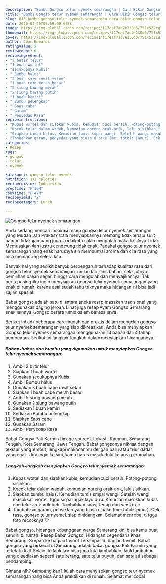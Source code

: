 ```yaml
---
description: "Bumbu Gongso telur nyemek semarangan | Cara Bikin Gongso telur nyemek semarangan Yang Enak Banget"
title: "Bumbu Gongso telur nyemek semarangan | Cara Bikin Gongso telur nyemek semarangan Yang Enak Banget"
slug: 813-bumbu-gongso-telur-nyemek-semarangan-cara-bikin-gongso-telur-nyemek-semarangan-yang-enak-banget
date: 2020-08-20T05:59:00.635Z
image: https://img-global.cpcdn.com/recipes/f17eaf7ad7e230d6/751x532cq70/gongso-telur-nyemek-semarangan-foto-resep-utama.jpg
thumbnail: https://img-global.cpcdn.com/recipes/f17eaf7ad7e230d6/751x532cq70/gongso-telur-nyemek-semarangan-foto-resep-utama.jpg
cover: https://img-global.cpcdn.com/recipes/f17eaf7ad7e230d6/751x532cq70/gongso-telur-nyemek-semarangan-foto-resep-utama.jpg
author: Juan Edwards
ratingvalue: 5
reviewcount: 6
recipeingredient:
- "2 butir telur"
- "1 buah wortel"
- "secukupnya Kubis"
- " Bumbu halus"
- "3 buah cabe rawit setan"
- "1 buah cabe merah besar"
- "5 siung bawang merah"
- "2 siung bawang putih"
- "1 buah kemiri"
- " Bumbu pelengkap"
- " Saos cabe"
- " Garam"
- " Penyedap Rasa"
recipeinstructions:
- "Kupas wortel dan siapkan kubis, kemudian cuci bersih. Potong-potong, sisihkan."
- "Kocok telur dalam wadah, kemudian goreng orak-arik, lalu sisihkan."
- "Siapkan bumbu halus. Kemudian tumis smpai wangi. Setelah wangi masukkan wortel, tggu smpai agak layu dulu. Kmudian masukkan kubis dan telur orak-arik tadi. Tambahkan saos, kecap dan sedikit air."
- "Tambahkan garam, penyedap yang biasa d pake (me: totole jamur). Cek rasa, gongso telur nyemek siap dihidangkan. Selamat mencoba, d tggu foto recooknya ♡"
categories:
- Resep
tags:
- gongso
- telur
- nyemek

katakunci: gongso telur nyemek 
nutrition: 191 calories
recipecuisine: Indonesian
preptime: "PT16M"
cooktime: "PT47M"
recipeyield: "2"
recipecategory: Lunch

---
```



![Gongso telur nyemek semarangan](https://img-global.cpcdn.com/recipes/f17eaf7ad7e230d6/751x532cq70/gongso-telur-nyemek-semarangan-foto-resep-utama.jpg)

Anda sedang mencari inspirasi resep gongso telur nyemek semarangan yang Mudah Dan Praktis? Cara menyiapkannya memang tidak terlalu sulit namun tidak gampang juga. andaikata salah mengolah maka hasilnya Tidak Memuaskan dan justru cenderung tidak enak. Padahal gongso telur nyemek semarangan yang enak harusnya sih mempunyai aroma dan cita rasa yang bisa memancing selera kita.

Banyak hal yang sedikit banyak berpengaruh terhadap kualitas rasa dari gongso telur nyemek semarangan, mulai dari jenis bahan, selanjutnya pemilihan bahan segar, hingga cara mengolah dan menyajikannya. Tak perlu pusing jika ingin menyiapkan gongso telur nyemek semarangan yang enak di rumah, karena asal sudah tahu triknya maka hidangan ini bisa jadi sajian spesial.

Babat gongso adalah satu di antara aneka resep masakan tradisional yang menggunakan daging jeroan. Lihat juga resep Ayam Gongso Semarang enak lainnya. Gongso berarti tumis dalam bahasa jawa.


Berikut ini ada beberapa cara mudah dan praktis dalam mengolah gongso telur nyemek semarangan yang siap dikreasikan. Anda bisa menyiapkan Gongso telur nyemek semarangan menggunakan 13 bahan dan 4 tahap pembuatan. Berikut ini langkah-langkah dalam menyiapkan hidangannya.

<!--inarticleads1-->

##### Bahan-bahan dan bumbu yang digunakan untuk menyiapkan Gongso telur nyemek semarangan:

1. Ambil 2 butir telur
1. Siapkan 1 buah wortel
1. Gunakan secukupnya Kubis
1. Ambil  Bumbu halus
1. Gunakan 3 buah cabe rawit setan
1. Siapkan 1 buah cabe merah besar
1. Ambil 5 siung bawang merah
1. Gunakan 2 siung bawang putih
1. Sediakan 1 buah kemiri
1. Sediakan  Bumbu pelengkap
1. Siapkan  Saos cabe
1. Gunakan  Garam
1. Ambil  Penyedap Rasa


Babat Gongso Pak Karmin [image source]. Lokasi : Kauman, Semarang Tengah, Kota Semarang, Jawa Tengah. Babat gongsonya nikmat dengan tekstur yang lembut, lengkapi makananmu dengan paru atau telur dadar yang enak. Jika ingin ke sini, kamu harus masuk dulu ke area perumahan. 

<!--inarticleads2-->

##### Langkah-langkah menyiapkan Gongso telur nyemek semarangan:

1. Kupas wortel dan siapkan kubis, kemudian cuci bersih. Potong-potong, sisihkan.
1. Kocok telur dalam wadah, kemudian goreng orak-arik, lalu sisihkan.
1. Siapkan bumbu halus. Kemudian tumis smpai wangi. Setelah wangi masukkan wortel, tggu smpai agak layu dulu. Kmudian masukkan kubis dan telur orak-arik tadi. Tambahkan saos, kecap dan sedikit air.
1. Tambahkan garam, penyedap yang biasa d pake (me: totole jamur). Cek rasa, gongso telur nyemek siap dihidangkan. Selamat mencoba, d tggu foto recooknya ♡


Babat gongso, hidangan kebanggaan warga Semarang kini bisa kamu buat sendiri di rumah. Resep Babat Gongso, Hidangan Legendaris Khas Semarang. Simpan ke bagian favorit Tersimpan di bagian favorit. Babat gongso yang terkenal di Semarang adalah babat gongso Pak Karmin yang terletak di Jl. Selain itu lauk lain bisa juga kita tambahkan, lauk tambahan yang disediakan seperti sate kerang, sate telur puyuh, dan sate ati sebagai pendamping. 

Gimana nih? Gampang kan? Itulah cara menyiapkan gongso telur nyemek semarangan yang bisa Anda praktikkan di rumah. Selamat mencoba!
